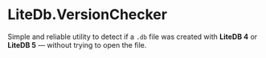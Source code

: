 # LiteDb.VersionChecker
Simple and reliable utility to detect if a `.db` file was created with **LiteDB 4** or **LiteDB 5** — without trying to open the file.
